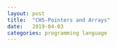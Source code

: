 ```yaml
---
layout: post
title:  "CH5-Pointers and Arrays"
date:   2019-04-03
categories: programming language
---
```


